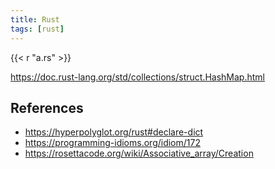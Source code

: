 ```yaml
---
title: Rust
tags: [rust]
---
```


{{< r "a.rs" >}}

<https://doc.rust-lang.org/std/collections/struct.HashMap.html>

## References

- <https://hyperpolyglot.org/rust#declare-dict>
- <https://programming-idioms.org/idiom/172>
- <https://rosettacode.org/wiki/Associative_array/Creation>

